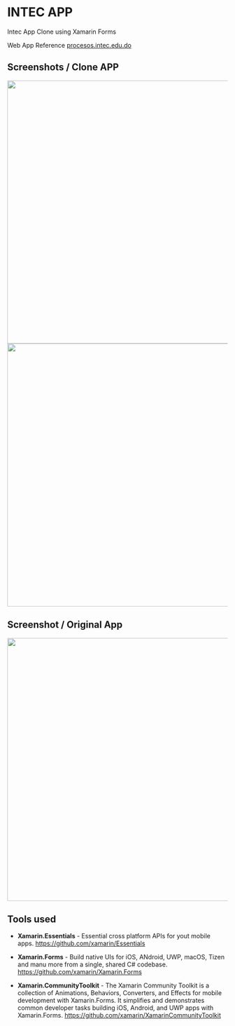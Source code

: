 # INTEC APP

Intec App Clone using Xamarin Forms

Web App Reference [procesos.intec.edu.do](https://procesos.intec.edu.do)

## Screenshots / Clone APP

<img width="600" src="Screenshots/ss1.jpg">
<img width="600" src="Screenshots/ss2.jpg">

## Screenshot / Original App

<img width="600" src="Screenshots/ss3.jpg">

## Tools used

- **Xamarin.Essentials** - Essential cross platform APIs for yout mobile apps.
<https://github.com/xamarin/Essentials>

- **Xamarin.Forms** - Build native UIs for iOS, ANdroid, UWP, macOS, Tizen and manu more from a single, shared C# codebase.
<https://github.com/xamarin/Xamarin.Forms>

- **Xamarin.CommunityToolkit** - The Xamarin Community Toolkit is a collection of Animations, Behaviors, Converters, and Effects for mobile development with Xamarin.Forms. It simplifies and demonstrates common developer tasks building iOS, Android, and UWP apps with Xamarin.Forms.
<https://github.com/xamarin/XamarinCommunityToolkit>